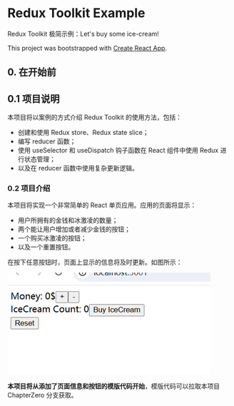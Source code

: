 # Redux Toolkit Example

Redux Toolkit 极简示例：Let's buy some ice-cream!

This project was bootstrapped with [Create React App](https://github.com/facebook/create-react-app).

## 0. 在开始前

## 0.1 项目说明

本项目将以案例的方式介绍 Redux Toolkit 的使用方法，包括：

- 创建和使用 Redux store、Redux state slice；
- 编写 reducer 函数；
- 使用 useSelector 和 useDispatch 钩子函数在 React 组件中使用 Redux 进行状态管理；
- 以及在 reducer 函数中使用复杂更新逻辑。

### 0.2 项目介绍

本项目将实现一个非常简单的 React 单页应用。应用的页面将显示：
- 用户所拥有的金钱和冰激凌的数量；
- 两个能让用户增加或者减少金钱的按钮；
- 一个购买冰激凌的按钮；
- 以及一个重置按钮。

在按下任意按钮时，页面上显示的信息将及时更新。如图所示：

![project preview](src/assets/images/project_preview.png)

**本项目将从添加了页面信息和按钮的模版代码开始**，模版代码可以拉取本项目 ChapterZero 分支获取。
